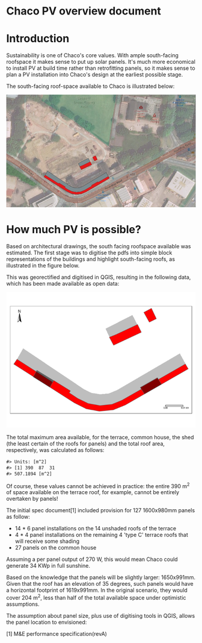 Chaco PV overview document
================

<!-- README.md is generated from README.Rmd. Please edit that file -->
Introduction
============

Sustainability is one of Chaco's core values. With ample south-facing roofspace it makes sense to put up solar panels. It's much more economical to install PV at build time rather than retrofitting panels, so it makes sense to plan a PV installation into Chaco's design at the earliest possible stage.

The south-facing roof-space available to Chaco is illustrated below:

<img src="sitemap-aerial.png" width="942" />

How much PV is possible?
========================

Based on architectural drawings, the south facing roofspace available was estimated. The first stage was to digitise the pdfs into simple block representations of the buildings and highlight south-facing roofs, as illustrated in the figure below.

This was georectified and digitised in QGIS, resulting in the following data, which has been made available as open data:

![](README_files/figure-markdown_github/unnamed-chunk-4-1.png)

The total maximum area available, for the terrace, common house, the shed (the least certain of the roofs for panels) and the total roof area, respectively, was calculated as follows:

    #> Units: [m^2]
    #> [1] 390  87  31
    #> 507.1894 [m^2]

Of course, these values cannot be achieved in practice: the entire 390 m<sup>2</sup> of space available on the terrace roof, for example, cannot be entirely overtaken by panels!

The initial spec document[1] included provision for 127 1600x980mm panels as follow:

-   14 \* 6 panel installations on the 14 unshaded roofs of the terrace
-   4 \* 4 panel installations on the remaining 4 'type C' terrace roofs that will receive some shading
-   27 panels on the common house

Assuming a per panel output of 270 W, this would mean Chaco could generate 34 KWp in full sunshine.

Based on the knowledge that the panels will be slightly larger: 1650x991mm. Given that the roof has an elevation of 35 degrees, such panels would have a horizontal footprint of 1619x991mm. In the original scenario, they would cover 204 m<sup>2</sup>, less than half of the total available space under optimistic assumptions.

The assumption about panel size, plus use of digitising tools in QGIS, allows the panel location to envisioned:

[1] M&E performance specification(revA)
